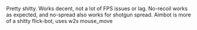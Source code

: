 Pretty shitty. Works decent, not a lot of FPS issues or lag. No-recoil works as expected, and no-spread also works for shotgun spread. Aimbot is more of a shitty flick-bot, uses w2s mouse_move

